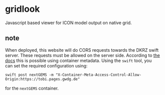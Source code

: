 # gridlook

Javascript based viewer for ICON model output on native grid.

## note

When deployed, this website will do CORS requests towards the DKRZ swift server. These requests must be allowed on the server side.
According to [the docs](https://docs.openstack.org/swift/latest/cors.html) this is possible using container metadata.
Using the `swift` tool, you can set the required configuration using:
```
swift post nextGEMS -m "X-Container-Meta-Access-Control-Allow-Origin:https://tobi.pages.gwdg.de"
```
for the `nextGEMS` container.
